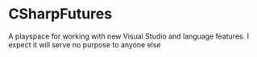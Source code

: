 # CSharpFutures
A playspace for working with new Visual Studio and language features. I expect it will serve no purpose to anyone else
